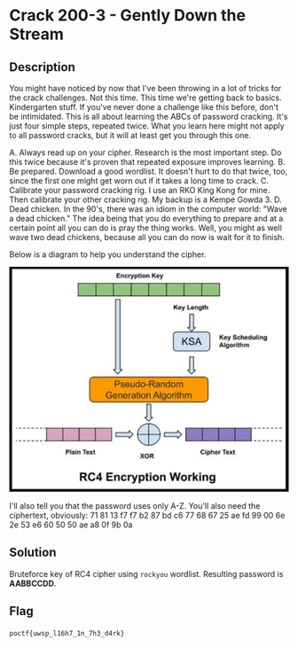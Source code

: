 # Crack 200-3 - Gently Down the Stream
## Description
You might have noticed by now that I've been throwing in a lot of tricks for the crack challenges. Not this time. This time we're getting back to basics. Kindergarten stuff. If you've never done a challenge like this before, don't be intimidated. This is all about learning the ABCs of password cracking. It's just four simple steps, repeated twice. What you learn here might not apply to all password cracks, but it will at least get you through this one.

A. Always read up on your cipher. Research is the most important step. Do this twice because it's proven that repeated exposure improves learning.
B. Be prepared. Download a good wordlist. It doesn't hurt to do that twice, too, since the first one might get worn out if it takes a long time to crack.
C. Calibrate your password cracking rig. I use an RKO King Kong for mine. Then calibrate your other cracking rig. My backup is a Kempe Gowda 3.
D. Dead chicken. In the 90's, there was an idiom in the computer world: "Wave a dead chicken." The idea being that you do everything to prepare and at a certain point all you can do is pray the thing works. Well, you might as well wave two dead chickens, because all you can do now is wait for it to finish.

Below is a diagram to help you understand the cipher.

![RC4 cipher](public/Crack200-3.png)

I'll also tell you that the password uses only A-Z. You'll also need the ciphertext, obviously:
71 81 13 f7 f7 b2 87 bd c6 77 68 67 25 ae fd 99 00 6e 2e 53 e6 60 50 50 ae a8 0f 9b 0a

## Solution
Bruteforce key of RC4 cipher using `rockyou` wordlist. Resulting password is **AABBCCDD**.

## Flag
`poctf{uwsp_l16h7_1n_7h3_d4rk}`

